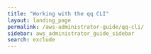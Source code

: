 ```yaml
---
title: "Working with the qq CLI"
layout: landing_page
permalink: /aws-administrator-guide/qq-cli/
sidebar: aws_administrator_guide_sidebar
search: exclude
---
```

